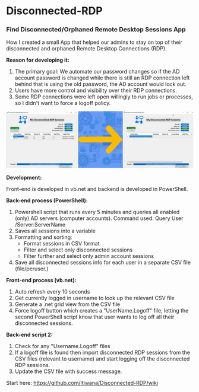 # Disconnected-RDP
### Find Disconnected/Orphaned Remote Desktop Sessions App

How I created a small App that helped our admins to stay on top of their disconnected and orphaned Remote Desktop Connections (RDP). 

**Reason for developing it:**
1. The primary goal: We automate our password changes so if the AD account password is changed while there is still an RDP connection left behind that is using the old password, the AD account would lock out.
2. Users have more control and visibility over their RDP connections.
3. Some RDP connections were left open willingly to run jobs or processes, so I didn't want to force a logoff policy.

![alt text](/Images/Main.png)

**Development:**

Front-end is developed in vb.net and backend is developed in PowerShell.



**Back-end process (PowerShell):**
1. Powershell script that runs every 5 minutes and queries all enabled (only) AD servers (computer accounts). Command used: Query User /Server:ServerName
2. Saves all sessions into a variable
3. Formatting and sorting:
   * Format sessions in CSV format
   * Filter and select only disconnected sessions
   * Filter further and select only admin account sessions
4. Save all disconnected sessions info for each user in a separate CSV file (file/peruser.)



**Front-end process (vb.net):**
1. Auto refresh every 10 seconds
2. Get currently logged in username to look up the relevant CSV file
3. Generate a .net grid view from the CSV file
4. Force logoff button which creates a "UserName.Logoff" file, letting the second PowerShell script know that user wants to log off all their disconnected sessions.


**Back-end script 2:**
1. Check for any "Username.Logoff" files
2. If a logoff file is found then import disconnected RDP sessions from the CSV files (relevant to username) and start logging off the disconnected RDP sessions.
3. Update the CSV file with success message.

Start here: https://github.com/ltiwana/Disconnected-RDP/wiki
